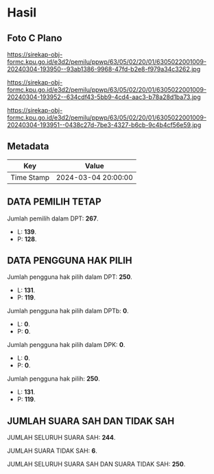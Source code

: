 # Hasil

## Foto C Plano

https://sirekap-obj-formc.kpu.go.id/e3d2/pemilu/ppwp/63/05/02/20/01/6305022001009-20240304-193950--93ab1386-9968-47fd-b2e8-f979a34c3262.jpg

https://sirekap-obj-formc.kpu.go.id/e3d2/pemilu/ppwp/63/05/02/20/01/6305022001009-20240304-193952--634cdf43-5bb9-4cd4-aac3-b78a28d1ba73.jpg

https://sirekap-obj-formc.kpu.go.id/e3d2/pemilu/ppwp/63/05/02/20/01/6305022001009-20240304-193951--0438c27d-7be3-4327-b6cb-9c4b4cf56e59.jpg


## Metadata

| Key        | Value               |
| ---------- | ------------------- |
| Time Stamp | 2024-03-04 20:00:00 |


## DATA PEMILIH TETAP

Jumlah pemilih dalam DPT: **267**.
 * L: **139**.
 * P: **128**.

## DATA PENGGUNA HAK PILIH

Jumlah pengguna hak pilih dalam DPT: **250**.
 * L: **131**.
 * P: **119**.

Jumlah pengguna hak pilih dalam DPTb: **0**.
 * L: **0**.
 * P: **0**.

Jumlah pengguna hak pilih dalam DPK: **0**.
 * L: **0**.
 * P: **0**.

Jumlah pengguna hak pilih: **250**.
 * L: **131**.
 * P: **119**.

## JUMLAH SUARA SAH DAN TIDAK SAH

JUMLAH SELURUH SUARA SAH: **244**.

JUMLAH SUARA TIDAK SAH: **6**.

JUMLAH SELURUH SUARA SAH DAN SUARA TIDAK SAH: **250**.


